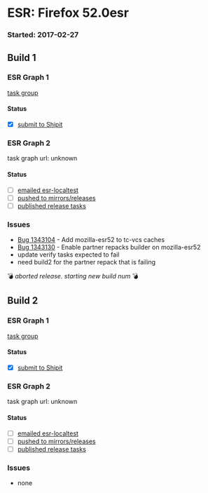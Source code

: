 # ESR: Firefox 52.0esr

### Started: 2017-02-27

## Build 1

### ESR Graph 1
[task group](https://tools.taskcluster.net/push-inspector/#/xCgWXiNNTn28rKu4QKzJBw)

#### Status
- [x] [submit to Shipit](https://wiki.mozilla.org/Release:Release_Automation_on_Mercurial:Starting_a_Release#Submit_to_Ship_It)

### ESR Graph 2
task graph url: unknown

#### Status
- [ ] [emailed esr-localtest](../how-tos/relpro.md#1-email-drivers-re-release-live-on-test-channel)
- [ ] [pushed to mirrors/releases](../how-tos/relpro.md#2-push-to-releases-dir-mirrors)
- [ ] [published release tasks](../how-tos/relpro.md#3-publish-release)

### Issues
- [Bug 1343104](https://bugzil.la/1343104) - Add mozilla-esr52 to tc-vcs caches
- [Bug 1343130](https://bugzil.la/1343130) - Enable partner repacks builder on mozilla-esr52
- update verify tasks expected to fail
- need build2 for the partner repack that is failing

:bomb: _aborted release. starting new build num_ :bomb:

## Build 2

### ESR Graph 1
[task group](https://tools.taskcluster.net/push-inspector/#/-1hg14WTSJaAE5Y2hhulig)

#### Status
- [x] [submit to Shipit](https://wiki.mozilla.org/Release:Release_Automation_on_Mercurial:Starting_a_Release#Submit_to_Ship_It)

### ESR Graph 2
task graph url: unknown

#### Status
- [ ] [emailed esr-localtest](../how-tos/relpro.md#1-email-drivers-re-release-live-on-test-channel)
- [ ] [pushed to mirrors/releases](../how-tos/relpro.md#2-push-to-releases-dir-mirrors)
- [ ] [published release tasks](../how-tos/relpro.md#3-publish-release)

### Issues
- none


